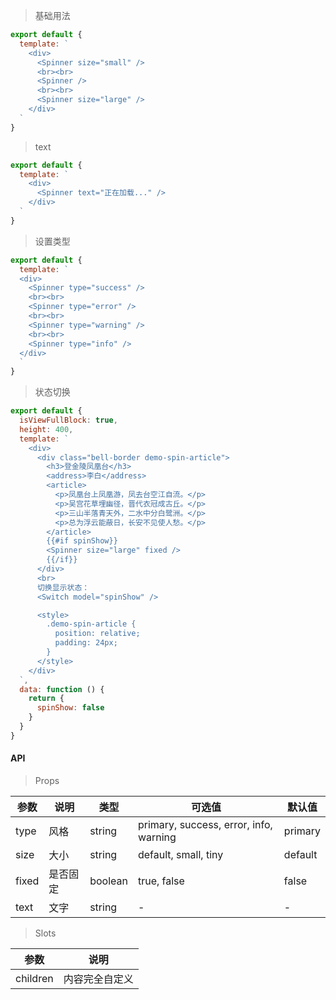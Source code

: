 > 基础用法

```js
export default {
  template: `
    <div>
      <Spinner size="small" />
      <br><br>
      <Spinner />
      <br><br>
      <Spinner size="large" />
    </div>
  `
}
```

> text

```js
export default {
  template: `
    <div>
      <Spinner text="正在加载..." />
    </div>
  `
}
```

> 设置类型

```js
export default {
  template: `
  <div>
    <Spinner type="success" />
    <br><br>
    <Spinner type="error" />
    <br><br>
    <Spinner type="warning" />
    <br><br>
    <Spinner type="info" />
  </div>
  `
}
```

> 状态切换

```js
export default {
  isViewFullBlock: true,
  height: 400,
  template: `
    <div>
      <div class="bell-border demo-spin-article">
        <h3>登金陵凤凰台</h3>
        <address>李白</address>
        <article>
          <p>凤凰台上凤凰游，凤去台空江自流。</p>
          <p>吴宫花草埋幽径，晋代衣冠成古丘。</p>
          <p>三山半落青天外，二水中分白鹭洲。</p>
          <p>总为浮云能蔽日，长安不见使人愁。</p>
        </article>
        {{#if spinShow}}
        <Spinner size="large" fixed />
        {{/if}}
      </div>
      <br>
      切换显示状态：
      <Switch model="spinShow" />

      <style>
        .demo-spin-article {
          position: relative;
          padding: 24px;
        }
      </style>
    </div>
  `,
  data: function () {
    return {
      spinShow: false
    }
  }
}
```

#### API

> Props

参数 | 说明 | 类型 | 可选值 | 默认值
---|---|---|---|---
type | 风格 | string | primary, success, error, info, warning | primary
size | 大小 | string | default, small, tiny | default
fixed | 是否固定 | boolean | true, false | false
text | 文字 | string | - | -

> Slots

参数 | 说明
---|---
children | 内容完全自定义
